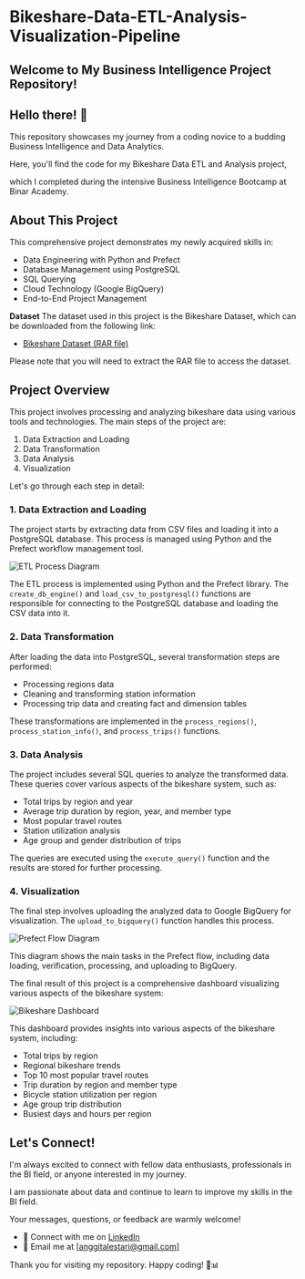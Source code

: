 # Bikeshare-Data-ETL-Analysis-Visualization-Pipeline

## Welcome to My Business Intelligence Project Repository!

## Hello there! 👋 

This repository showcases my journey from a coding novice to a budding Business Intelligence and Data Analytics. 

Here, you'll find the code for my Bikeshare Data ETL and Analysis project, 

which I completed during the intensive Business Intelligence Bootcamp at Binar Academy.

## About This Project

This comprehensive project demonstrates my newly acquired skills in:
* Data Engineering with Python and Prefect
* Database Management using PostgreSQL
* SQL Querying
* Cloud Technology (Google BigQuery)
* End-to-End Project Management

**Dataset** The dataset used in this project is the Bikeshare Dataset, which can be downloaded from the following link: 

* [Bikeshare Dataset (RAR file)](https://bikesharedataset.s3.ap-southeast-2.amazonaws.com/Bikeshare_Dataset/Bikeshare_Dataset.rar) 

Please note that you will need to extract the RAR file to access the dataset.


## Project Overview

This project involves processing and analyzing bikeshare data using various tools and technologies. The main steps of the project are:

1. Data Extraction and Loading
2. Data Transformation
3. Data Analysis
4. Visualization

Let's go through each step in detail:

### 1. Data Extraction and Loading

The project starts by extracting data from CSV files and loading it into a PostgreSQL database. This process is managed using Python and the Prefect workflow management tool.

![ETL Process Diagram](images/etl_process_diagram.png)

The ETL process is implemented using Python and the Prefect library. The `create_db_engine()` and `load_csv_to_postgresql()` functions are responsible for connecting to the PostgreSQL database and loading the CSV data into it.

### 2. Data Transformation

After loading the data into PostgreSQL, several transformation steps are performed:
* Processing regions data
* Cleaning and transforming station information
* Processing trip data and creating fact and dimension tables

These transformations are implemented in the `process_regions()`, `process_station_info()`, and `process_trips()` functions.

### 3. Data Analysis

The project includes several SQL queries to analyze the transformed data. These queries cover various aspects of the bikeshare system, such as:
* Total trips by region and year
* Average trip duration by region, year, and member type
* Most popular travel routes
* Station utilization analysis
* Age group and gender distribution of trips

The queries are executed using the `execute_query()` function and the results are stored for further processing.

### 4. Visualization

The final step involves uploading the analyzed data to Google BigQuery for visualization. The `upload_to_bigquery()` function handles this process.

![Prefect Flow Diagram](images/prefect_flow_diagram.png)

This diagram shows the main tasks in the Prefect flow, including data loading, verification, processing, and uploading to BigQuery.

The final result of this project is a comprehensive dashboard visualizing various aspects of the bikeshare system:

![Bikeshare Dashboard](images/bikeshare_dashboard.png)

This dashboard provides insights into various aspects of the bikeshare system, including:
* Total trips by region
* Regional bikeshare trends
* Top 10 most popular travel routes
* Trip duration by region and member type
* Bicycle station utilization per region
* Age group trip distribution
* Busiest days and hours per region

## Let's Connect!

I'm always excited to connect with fellow data enthusiasts, professionals in the BI field, or anyone interested in my journey. 

I am passionate about data and continue to learn to improve my skills in the BI field. 

Your messages, questions, or feedback are warmly welcome!

* 💼 Connect with me on [LinkedIn](www.linkedin.com/in/4nggitalestari)
* 📧 Email me at [anggitalestari@gmail.com]


Thank you for visiting my repository. Happy coding! 🚀📊
